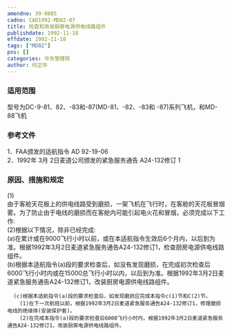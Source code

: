 ```yaml
---
amendno: 39-0885  
cadno: CAD1992-MD82-07  
title: 检查和改装厨房电源供电线路组件  
publishdate: 1992-11-18  
effdate: 1992-11-18  
tags: ["MD82"]  
pns: []  
categories: 华东管理局  
author: 何正华  
---
```

  
### 适用范围  
型号为DC-9-81、82、-83和-87(MD-81、-82、-83和 -87)系列飞机，和MD-88飞机  
  
<!--more-->  
### 参考文件  
1．FAA颁发的适航指令 AD 92-19-06  
2．1992年 3月 2日麦道公司颁发的紧急服务通告 A24-132修订 1  
  
### 原因、措施和规定  
(1)  
由于客舱天花板上的供电线路受到磨损，一架飞机在飞行时，在客舱的天花板冒烟雾。为了防止由于电线的磨损而在客舱内可能引起电火花和冒烟，必须完成以下工作:  
(2)根据以下情况，除非已经完成:  
      (a)在累计或在9000飞行小时以前，或在本适航指令生效后6个月内，以后到为准。根据1992年3月2日麦道紧急服务通告A24-132修订1，检查厨房电源供电线路组件。  
      (b)根据本适航指令(a)段的要求检查后，如没有发现磨损，在完成初次检查后6000飞行小时内或在15000总飞行小时以内，以后到为准。根据1992年3月2日麦道紧急服务通告A24-132修订1，改装厨房电源供电线路组件。  
  
  
      (c)根据本适航指令(a)段的要求检查后，如发现磨损应完成本指令c(1)节和C(2)节。  
        (1)在下一次航班以前，根据1992年3月2日麦道紧急服务通告A24-132修订1，修理磨损电线的绝缘体(安装保护套)。  
        (2)在完成本指令(a)段的要求检查后6000飞行小时内，根据1992年3月2日麦道紧急服务通告A24-132修订1，改装厨房电源供电线路组件。  
  
